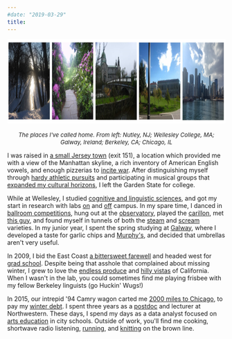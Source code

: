 ```yaml
---
#date: "2019-03-29"
title:
---
```


<img src="placesIveLivedHorizontal.jpg" width="1230" height="195">

<font size="2"><i></i></font><p align="center"><font size="2"><i>The places I've called home. From left: Nutley, NJ; Wellesley College, MA; Galway, Ireland; Berkeley, CA; Chicago, IL</i></font>

I was raised in <a href = "https://www.nutleynj.org/">a small Jersey town</a> (exit 151), a location which provided me with a view of the Manhattan skyline, a rich inventory of American English vowels, and enough pizzerias to <a href="https://www.npr.org/templates/story/story.php?storyId=4706670">incite war</a>. After distinguishing myself through <a href="https://highschoolsports.nj.com/school/nutley-nutley/girlsbowling/">hardy athletic pursuits</a> and participating in musical groups that <a href="https://www.cedarpoint.com/">expanded my cultural horizons</a>, I left the Garden State for college.

While at Wellesley, I studied <a href="https://www.wellesley.edu/cogsci">cognitive and linguistic sciences</a>, and got my start in research with labs <a href="https://www.wellesley.edu/cogsci/lab">on</a> and <a href="https://www.harvardlds.org/">off</a> campus. In my spare time, I danced in <a href="http://ballroom.mit.edu/">ballroom competitions</a>, hung out at the <a href = "https://www.wellesley.edu/astronomy/whitin">observatory</a>, played the <a href = "https://www.wellesley.edu/music/performanceprogram/ensembles/carillon">carillon</a>, met <a href="randyo.net">this guy</a>, and found myself in tunnels of both the <a href="https://thewellesleynews.com/2016/03/09/wellesley-legends-students-recount-the-colleges-popular-myths-and-ghost-stories/">steam</a> and <a href="https://www.wellesley.edu/about/collegehistory/traditions/marathonmonday">scream</a> varieties. In my junior year, I spent the spring studying at <a href = "http://www.nuigalway.ie/">Galway</a>, where I developed a taste for garlic chips and <a href="https://monroes.ie/">Murphy's</a>, and decided that umbrellas aren't very useful.

In 2009, I bid the East Coast <a href="https://www.dunkindonuts.com/en">a bittersweet farewell</a> and headed west for <a href="https://lx.berkeley.edu/">grad school</a>. Despite being that asshole that complained about missing winter, I grew to love the <a href="https://www.berkeleybowl.com/">endless produce</a> and <a href="https://www.alltrails.com/trail/us/california/inspiration-point-to-wildcat-peak">hilly vistas</a> of California. When I wasn't in the lab, you could sometimes find me playing frisbee with my fellow Berkeley linguists (go Huckin' Wugs!)

In 2015, our intrepid '94 Camry wagon carted me <a href="https://goo.gl/maps/HUiszm3fpGcEmuvi6">2000 miles to Chicago</a>, to pay my <a href="https://news.wttw.com/2019/01/30/dangerous-beauty-chiberia">winter debt</a>. I spent three years as a <a href="http://groups.linguistics.northwestern.edu/soundlab/v2/#!/">postdoc</a> and lecturer at Northwestern. These days, I spend my days as a data analyst focused on <a href="https://www.ingenuity-inc.org/">arts education</a> in city schools. Outside of work, you'll find me cooking, shortwave radio listening, <a href="https://www.athlinks.com/athletes/315792270">running</a>, and <a href= "https://www.ravelry.com/people/anylit/">knitting</a> on the brown line.